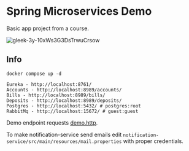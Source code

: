# Spring Microservices Demo

Basic app project from a course.

![gleek-3y-10xWs3G3DsTrwuCrsow](https://user-images.githubusercontent.com/6123841/115467844-d3ca8580-a23a-11eb-8b92-db7707142fa4.png)

## Info

`docker compose up -d`

```
Eureka - http://localhost:8761/
Accounts - http://localhost:8989/accounts/
Bills - http://localhost:8989/bills/
Deposits - http://localhost:8989/deposits/
Postgres - http://localhost:5432/ # postgres:root
RabbitMq - http://localhost:15672/ # guest:guest
```

Demo endpoint requests [demo.http](demo.http).

To make notification-service send emails edit `notification-service/src/main/resources/mail.properties` with proper credentials.
